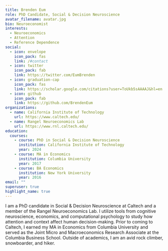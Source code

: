 ```yaml
---
title: Brenden Eum
role: PhD Candidate, Social & Decision Neuroscience
avatar_filename: avatar.jpg
bio: Neuroeconomist
interests:
  - Neuroeconomics
  - Attention
  - Reference Dependence
social:
  - icon: envelope
    icon_pack: fas
    link: /#contact
  - icon: twitter
    icon_pack: fab
    link: https://twitter.com/EumBrenden
  - icon: graduation-cap
    icon_pack: fas
    link: https://scholar.google.com/citations?user=ToUkb5sAAAAJ&hl=en
  - icon: github
    icon_pack: fab
    link: https://github.com/BrendenEum
organizations:
  - name: California Institute of Technology
    url: https://www.caltech.edu/
  - name: Rangel Neuroeconomics Lab
    url: https://www.rnl.caltech.edu/
education:
  courses:
    - course: PhD in Social & Decision Neuroscience
      institution: California Institute of Technology
      year: 2024
    - course: MA in Economics
      institution: Columbia University
      year: 2017
    - course: BA Economics
      institution: New York University
      year: 2016
email: ""
superuser: true
highlight_name: true
---
```

I am a PhD candidate in Social & Decision Neuroscience at Caltech and a member of the Rangel Neuroeconomics Lab. I utilize tools from cognitive neuroscience, economics, and computational psychology to study how attention and context affect human decision-making. Prior to coming to Caltech, I earned my MA in Economics from Columbia University and served as the Joint Micro and Macroeconomics Research Associate at the Columbia Business School. Outside of academics, I am an avid rock climber, snowboarder, and hiker.
